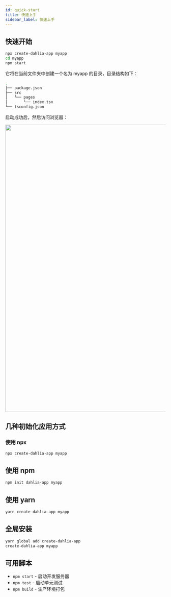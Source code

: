 ```yaml
---
id: quick-start
title: 快速上手
sidebar_label: 快速上手
---
```


## 快速开始

```bash
npx create-dahlia-app myapp
cd myapp
npm start
```

它将在当前文件夹中创建一个名为 myapp 的目录，目录结构如下：

```bash
.
├── package.json
├── src
│   └── pages
│       └── index.tsx
└── tsconfig.json
```

启动成功后，然后访问浏览器：

<img src="http://forsigner.com/images/dahlia/dahlia-app.png" width="900" />

## 几种初始化应用方式

### 使用 npx

```bash
npx create-dahlia-app myapp
```

## 使用 npm

```bash
npm init dahlia-app myapp
```

## 使用 yarn

```bash
yarn create dahlia-app myapp
```

## 全局安装

```bash
yarn global add create-dahlia-app
create-dahlia-app myapp
```

## 可用脚本

- `npm start` - 启动开发服务器
- `npm test` - 启动单元测试
- `npm build` - 生产环境打包
